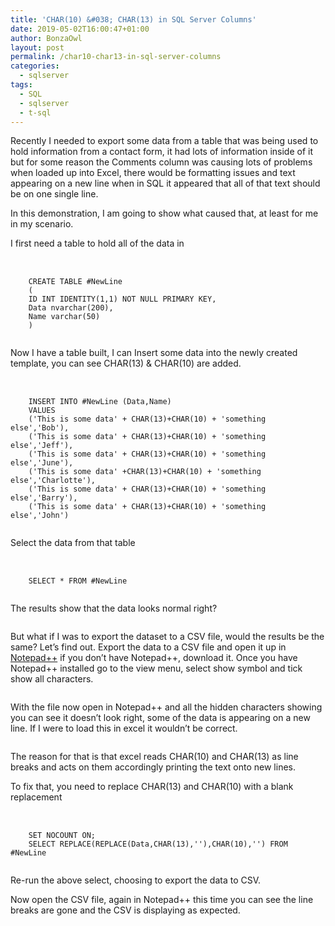 ```yaml
---
title: 'CHAR(10) &#038; CHAR(13) in SQL Server Columns'
date: 2019-05-02T16:00:47+01:00
author: BonzaOwl
layout: post
permalink: /char10-char13-in-sql-server-columns
categories:
  - sqlserver
tags:
  - SQL
  - sqlserver
  - t-sql
---
```

Recently I needed to export some data from a table that was being used to hold information from a contact form, it had lots of information inside of it but for some reason the Comments column was causing lots of problems when loaded up into Excel, there would be formatting issues and text appearing on a new line when in SQL it appeared that all of that text should be on one single line.

In this demonstration, I am going to show what caused that, at least for me in my scenario.

I first need a table to hold all of the data in

<pre>     
  <code class="sql">
    CREATE TABLE #NewLine
    (
    ID INT IDENTITY(1,1) NOT NULL PRIMARY KEY,
    Data nvarchar(200),
    Name varchar(50)
    )
  </code>
</pre>

Now I have a table built, I can Insert some data into the newly created template, you can see CHAR(13) & CHAR(10) are added.

<pre>     
  <code class="sql">
    INSERT INTO #NewLine (Data,Name)
    VALUES
    ('This is some data' + CHAR(13)+CHAR(10) + 'something else','Bob'),
    ('This is some data' + CHAR(13)+CHAR(10) + 'something else','Jeff'),
    ('This is some data' + CHAR(13)+CHAR(10) + 'something else','June'),
    ('This is some data' +CHAR(13)+CHAR(10) + 'something else','Charlotte'),
    ('This is some data' + CHAR(13)+CHAR(10) + 'something else','Barry'),
    ('This is some data' + CHAR(13)+CHAR(10) + 'something else','John')
  </code>
</pre>

Select the data from that table

<pre>     
  <code class="sql">
    SELECT * FROM #NewLine
  </code>
</pre>

The results show that the data looks normal right?

[<img class="alignnone size-full wp-image-406 img-fluid " src="https://www.codenameowl.com/wp-content/uploads/2019/04/newline-data1.png" alt="" srcset="https://www.codenameowl.com/wp-content/uploads/2019/04/newline-data1.png 323w, https://www.codenameowl.com/wp-content/uploads/2019/04/newline-data1-300x145.png 300w" sizes="(max-width: 323px) 100vw, 323px" />](https://www.codenameowl.com/wp-content/uploads/2019/04/newline-data1.png)

But what if I was to export the dataset to a CSV file, would the results be the same? Let&#8217;s find out. Export the data to a CSV file and open it up in [Notepad++](https://notepad-plus-plus.org/) if you don&#8217;t have Notepad++, download it. Once you have Notepad++ installed go to the view menu, select show symbol and tick show all characters.

[<img class="alignnone size-full wp-image-410 img-fluid " src="https://www.codenameowl.com/wp-content/uploads/2019/04/newline-data4.png" alt="" srcset="https://www.codenameowl.com/wp-content/uploads/2019/04/newline-data4.png 1084w, https://www.codenameowl.com/wp-content/uploads/2019/04/newline-data4-300x199.png 300w, https://www.codenameowl.com/wp-content/uploads/2019/04/newline-data4-768x510.png 768w, https://www.codenameowl.com/wp-content/uploads/2019/04/newline-data4-1024x680.png 1024w" sizes="(max-width: 1084px) 100vw, 1084px" />](https://www.codenameowl.com/wp-content/uploads/2019/04/newline-data4.png)

With the file now open in Notepad++ and all the hidden characters showing you can see it doesn&#8217;t look right, some of the data is appearing on a new line. If I were to load this in excel it wouldn&#8217;t be correct.

[<img class="alignnone size-full wp-image-408 img-fluid " src="https://www.codenameowl.com/wp-content/uploads/2019/04/newline-data2.png" alt="" srcset="https://www.codenameowl.com/wp-content/uploads/2019/04/newline-data2.png 1089w, https://www.codenameowl.com/wp-content/uploads/2019/04/newline-data2-300x191.png 300w, https://www.codenameowl.com/wp-content/uploads/2019/04/newline-data2-768x489.png 768w, https://www.codenameowl.com/wp-content/uploads/2019/04/newline-data2-1024x653.png 1024w" sizes="(max-width: 1089px) 100vw, 1089px" />](https://www.codenameowl.com/wp-content/uploads/2019/04/newline-data2.png)

The reason for that is that excel reads CHAR(10) and CHAR(13) as line breaks and acts on them accordingly printing the text onto new lines.

To fix that, you need to replace CHAR(13) and CHAR(10) with a blank replacement

<pre>     
  <code class="sql">
    SET NOCOUNT ON;
    SELECT REPLACE(REPLACE(Data,CHAR(13),''),CHAR(10),'') FROM #NewLine
  </code>
</pre>

Re-run the above select, choosing to export the data to CSV.

Now open the CSV file, again in Notepad++ this time you can see the line breaks are gone and the CSV is displaying as expected.

[<img class="alignnone size-full wp-image-409 img-fluid " src="https://www.codenameowl.com/wp-content/uploads/2019/04/newline-data3.png" alt="" srcset="https://www.codenameowl.com/wp-content/uploads/2019/04/newline-data3.png 1084w, https://www.codenameowl.com/wp-content/uploads/2019/04/newline-data3-300x191.png 300w, https://www.codenameowl.com/wp-content/uploads/2019/04/newline-data3-768x489.png 768w, https://www.codenameowl.com/wp-content/uploads/2019/04/newline-data3-1024x652.png 1024w" sizes="(max-width: 1084px) 100vw, 1084px" />](https://www.codenameowl.com/wp-content/uploads/2019/04/newline-data3.png)
